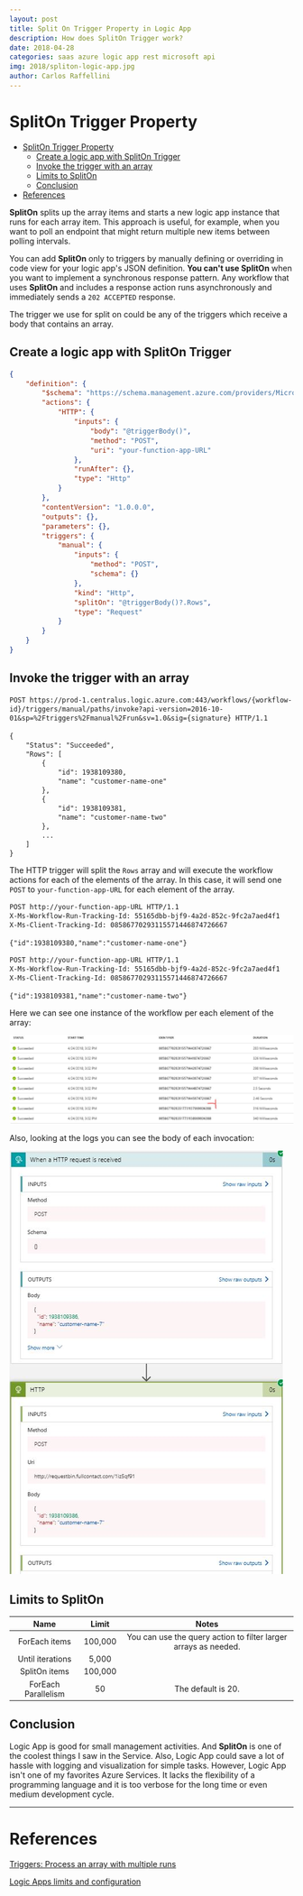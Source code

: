 ```yaml
---
layout: post
title: Split On Trigger Property in Logic App
description: How does SplitOn Trigger work?
date: 2018-04-28
categories: saas azure logic app rest microsoft api 
img: 2018/spliton-logic-app.jpg
author: Carlos Raffellini
---
```


# SplitOn Trigger Property

- [SplitOn Trigger Property](#spliton-trigger-property)
    - [Create a logic app with SplitOn Trigger](#create-a-logic-app-with-spliton-trigger)
    - [Invoke the trigger with an array](#invoke-the-trigger-with-an-array)
    - [Limits to SplitOn](#limits-to-spliton)
    - [Conclusion](#conclusion)
- [References](#references)

**SplitOn** splits up the array items and starts a new logic app instance that runs for each array item. This approach is useful, for example, when you want to poll an endpoint that might return multiple new items between polling intervals.

You can add **SplitOn** only to triggers by manually defining or overriding in code view for your logic app's JSON definition. **You can't use SplitOn** when you want to implement a synchronous response pattern. Any workflow that uses **SplitOn** and includes a response action runs asynchronously and immediately sends a `202 ACCEPTED` response.

The trigger we use for split on could be any of the triggers which receive a body that contains an array.
 
## Create a logic app with SplitOn Trigger

```json
{
    "definition": {
        "$schema": "https://schema.management.azure.com/providers/Microsoft.Logic/schemas/2016-06-01/workflowdefinition.json#",
        "actions": {
            "HTTP": {
                "inputs": {
                    "body": "@triggerBody()",
                    "method": "POST",
                    "uri": "your-function-app-URL"
                },
                "runAfter": {},
                "type": "Http"
            }
        },
        "contentVersion": "1.0.0.0",
        "outputs": {},
        "parameters": {},
        "triggers": {
            "manual": {
                "inputs": {
                    "method": "POST",
                    "schema": {}
                },
                "kind": "Http",
                "splitOn": "@triggerBody()?.Rows",
                "type": "Request"
            }
        }
    }
}
```

## Invoke the trigger with an array

```http
POST https://prod-1.centralus.logic.azure.com:443/workflows/{workflow-id}/triggers/manual/paths/invoke?api-version=2016-10-01&sp=%2Ftriggers%2Fmanual%2Frun&sv=1.0&sig={signature} HTTP/1.1

{
    "Status": "Succeeded",
    "Rows": [ 
        { 
            "id": 1938109380,
            "name": "customer-name-one"
        },
        {
            "id": 1938109381,
            "name": "customer-name-two"
        },
        ...
    ]
}
```

The HTTP trigger will split the `Rows` array and will execute the workflow actions for each of the elements of the array. In this case, it will send one `POST` to  `your-function-app-URL` for each element of the array.


```http
POST http://your-function-app-URL HTTP/1.1
X-Ms-Workflow-Run-Tracking-Id: 55165dbb-bjf9-4a2d-852c-9fc2a7aed4f1
X-Ms-Client-Tracking-Id: 08586770293115571446874726667

{"id":1938109380,"name":"customer-name-one"}
```

```http
POST http://your-function-app-URL HTTP/1.1
X-Ms-Workflow-Run-Tracking-Id: 55165dbb-bjf9-4a2d-852c-9fc2a7aed4f1
X-Ms-Client-Tracking-Id: 08586770293115571446874726667

{"id":1938109381,"name":"customer-name-two"}
```

Here we can see one instance of the workflow per each element of the array:


![workflows](/assets/images/2018/workflows_with_same_id.jpg)

Also, looking at the logs you can see the body of each invocation:

![logs](/assets/images/2018/splited_request.jpg)

## Limits to SplitOn

**Name**|**Limit**|**Notes**
:-----:|:-----:|:-----:
ForEach items|100,000|You can use the query action to filter larger arrays as needed.
Until iterations|5,000| 
SplitOn items|100,000| 
ForEach Parallelism|50|The default is 20.


## Conclusion

Logic App is good for small management activities. And **SplitOn** is one of the coolest things I saw in the Service. Also, Logic App could save a lot of hassle with logging and visualization for simple tasks. However, Logic App isn't one of my favorites Azure Services. It lacks the flexibility of a programming language and it is too verbose for the long time or even medium development cycle.

---

# References

[Triggers: Process an array with multiple runs](https://docs.microsoft.com/en-us/azure/logic-apps/logic-apps-workflow-actions-triggers#split-on-debatch)

[Logic Apps limits and configuration](https://docs.microsoft.com/en-us/azure/logic-apps/logic-apps-limits-and-config)